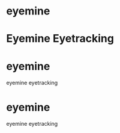 
eyemine
=======

Eyemine Eyetracking
=======
# eyemine
eyemine eyetracking
# eyemine
eyemine eyetracking